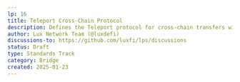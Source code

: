 ```yaml
---
lp: 16
title: Teleport Cross-Chain Protocol
description: Defines the Teleport protocol for cross-chain transfers within Lux’s network.
author: Lux Network Team (@luxdefi)
discussions-to: https://github.com/luxfi/lps/discussions
status: Draft
type: Standards Track
category: Bridge
created: 2025-01-23
---
```


